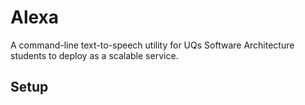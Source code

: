 # Alexa

A command-line text-to-speech utility for UQs Software Architecture students to deploy as a scalable service.

## Setup